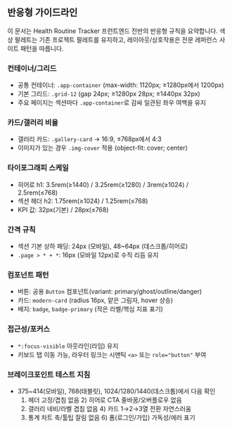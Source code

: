 ## 반응형 가이드라인

이 문서는 Health Routine Tracker 프런트엔드 전반의 반응형 규칙을 요약합니다. 색상 팔레트는 기존 프로젝트 팔레트를 유지하고, 레이아웃/상호작용은 전문 레퍼런스 사이트 패턴을 따릅니다.

### 컨테이너/그리드
- 공통 컨테이너: `.app-container` (max-width: 1120px; ≥1280px에서 1200px)
- 기본 그리드: `.grid-12` (gap 24px; ≥1280px 28px; ≥1440px 32px)
- 주요 페이지는 섹션마다 `.app-container`로 감싸 일관된 좌우 여백을 유지

### 카드/갤러리 비율
- 갤러리 카드: `.gallery-card` → 16:9, ≤768px에서 4:3
- 이미지가 있는 경우 `.img-cover` 적용 (object-fit: cover; center)

### 타이포그래피 스케일
- 히어로 h1: 3.5rem(≥1440) / 3.25rem(≥1280) / 3rem(≥1024) / 2.5rem(≤768)
- 섹션 헤더 h2: 1.75rem(≥1024) / 1.25rem(≤768)
- KPI 값: 32px(기본) / 28px(≤768)

### 간격 규칙
- 섹션 기본 상하 패딩: 24px (모바일), 48~64px (데스크톱/히어로)
- `.page > * + *`: 16px (모바일 12px)로 수직 리듬 유지

### 컴포넌트 패턴
- 버튼: 공용 `Button` 컴포넌트(variant: primary/ghost/outline/danger)
- 카드: `modern-card` (radius 16px, 얕은 그림자, hover 상승)
- 배지: `badge`, `badge-primary` (작은 라벨/핵심 지표 표기)

### 접근성/포커스
- `*:focus-visible` 아웃라인(라임) 유지
- 키보드 탭 이동 가능, 라우터 링크는 시맨틱 `<a>` 또는 `role="button"` 부여

### 브레이크포인트 테스트 지침
- 375~414(모바일), 768(태블릿), 1024/1280/1440(데스크톱)에서 다음 확인
  1) 헤더 고정/겹침 없음  2) 히어로 CTA 줄바꿈/오버플로우 없음
  3) 갤러리 네비/라벨 겹침 없음  4) 카드 1→2→3열 전환 자연스러움
  5) 통계 차트 축/툴팁 잘림 없음  6) 폼(로그인/가입) 가독성/에러 표기


